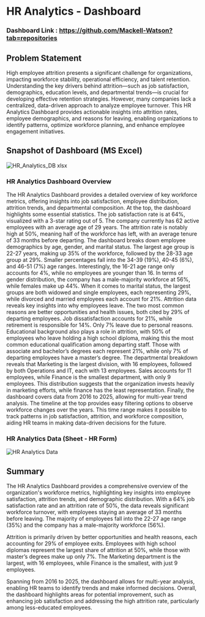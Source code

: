 # HR Analytics - Dashboard

### Dashboard Link : https://github.com/Mackell-Watson?tab=repositories 

## Problem Statement

High employee attrition presents a significant challenge for organizations, impacting workforce stability, operational efficiency, and talent retention. Understanding the key drivers behind attrition—such as job satisfaction, demographics, education levels, and departmental trends—is crucial for developing effective retention strategies. However, many companies lack a centralized, data-driven approach to analyze employee turnover. This HR Analytics Dashboard provides actionable insights into attrition rates, employee demographics, and reasons for leaving, enabling organizations to identify patterns, optimize workforce planning, and enhance employee engagement initiatives.

## Snapshot of Dashboard (MS Excel)

![HR_Analytics_DB xlsx](https://github.com/user-attachments/assets/075e4eb7-165a-413a-9a69-d1f0a123e750)




### HR Analytics Dashboard Overview
The HR Analytics Dashboard provides a detailed overview of key workforce metrics, offering insights into job satisfaction, employee distribution, attrition trends, and departmental composition. At the top, the dashboard highlights some essential statistics. The job satisfaction rate is at 64%, visualized with a 3-star rating out of 5. The company currently has 62 active employees with an average age of 29 years. The attrition rate is notably high at 50%, meaning half of the workforce has left, with an average tenure of 33 months before departing.
The dashboard breaks down employee demographics by age, gender, and marital status. The largest age group is 22-27 years, making up 35% of the workforce, followed by the 28-33 age group at 29%. Smaller percentages fall into the 34-39 (19%), 40-45 (6%), and 46-51 (7%) age ranges. Interestingly, the 16-21 age range only accounts for 4%, while no employees are younger than 16. In terms of gender distribution, the company has a male-majority workforce at 56%, while females make up 44%. When it comes to marital status, the largest groups are both widowed and single employees, each representing 29%, while divorced and married employees each account for 21%.
Attrition data reveals key insights into why employees leave. The two most common reasons are better opportunities and health issues, both cited by 29% of departing employees. Job dissatisfaction accounts for 21%, while retirement is responsible for 14%. Only 7% leave due to personal reasons. Educational background also plays a role in attrition, with 50% of employees who leave holding a high school diploma, making this the most common educational qualification among departing staff. Those with associate and bachelor’s degrees each represent 21%, while only 7% of departing employees have a master’s degree.
The departmental breakdown reveals that Marketing is the largest division, with 16 employees, followed by both Operations and IT, each with 13 employees. Sales accounts for 11 employees, while Finance is the smallest department, with only 9 employees. This distribution suggests that the organization invests heavily in marketing efforts, while finance has the least representation.
Finally, the dashboard covers data from 2016 to 2025, allowing for multi-year trend analysis. The timeline at the top provides easy filtering options to observe workforce changes over the years. This time range makes it possible to track patterns in job satisfaction, attrition, and workforce composition, aiding HR teams in making data-driven decisions for the future.

### HR Analytics Data (Sheet - HR Form)
![HR Analytics Data](https://github.com/user-attachments/assets/9dc7248b-a9cc-4748-b90c-db54647f17e6)






## Summary
The HR Analytics Dashboard provides a comprehensive overview of the organization's workforce metrics, highlighting key insights into employee satisfaction, attrition trends, and demographic distribution. With a 64% job satisfaction rate and an attrition rate of 50%, the data reveals significant workforce turnover, with employees staying an average of 33 months before leaving. The majority of employees fall into the 22-27 age range (35%) and the company has a male-majority workforce (56%).

Attrition is primarily driven by better opportunities and health reasons, each accounting for 29% of employee exits. Employees with high school diplomas represent the largest share of attrition at 50%, while those with master’s degrees make up only 7%. The Marketing department is the largest, with 16 employees, while Finance is the smallest, with just 9 employees.

Spanning from 2016 to 2025, the dashboard allows for multi-year analysis, enabling HR teams to identify trends and make informed decisions. Overall, the dashboard highlights areas for potential improvement, such as enhancing job satisfaction and addressing the high attrition rate, particularly among less-educated employees.
